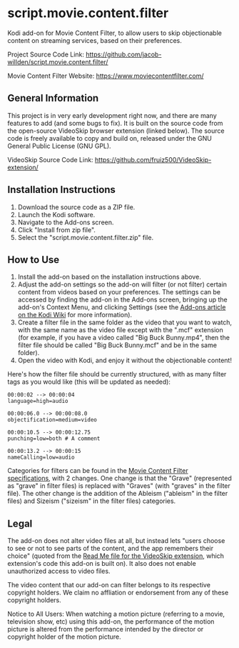 # script.movie.content.filter
Kodi add-on for Movie Content Filter, to allow users to skip objectionable content on streaming services, based on their preferences.

Project Source Code Link: https://github.com/jacob-willden/script.movie.content.filter/

Movie Content Filter Website: https://www.moviecontentfilter.com/

## General Information
This project is in very early development right now, and there are many features to add (and some bugs to fix). It is built on the source code from the open-source VideoSkip browser extension (linked below). The source code is freely available to copy and build on, released under the GNU General Public License (GNU GPL).

VideoSkip Source Code Link: https://github.com/fruiz500/VideoSkip-extension/

## Installation Instructions

1. Download the source code as a ZIP file.
2. Launch the Kodi software.
3. Navigate to the Add-ons screen.
4. Click "Install from zip file".
5. Select the "script.movie.content.filter.zip" file.

## How to Use

1. Install the add-on based on the installation instructions above.
2. Adjust the add-on settings so the add-on will filter (or not filter) certain content from videos based on your preferences. The settings can be accessed by finding the add-on in the Add-ons screen, bringing up the add-on's Context Menu, and clicking Settings (see the [Add-ons article on the Kodi Wiki](https://kodi.wiki/view/Add-ons) for more information). 
3. Create a filter file in the same folder as the video that you want to watch, with the same name as the video file except with the ".mcf" extension (for example, if you have a video called "Big Buck Bunny.mp4", then the filter file should be called "Big Buck Bunny.mcf" and be in the same folder).
4. Open the video with Kodi, and enjoy it without the objectionable content!

Here's how the filter file should be currently structured, with as many filter tags as you would like (this will be updated as needed):

    00:00:02 --> 00:00:04
    language=high=audio

    00:00:06.0 --> 00:00:08.0
    objectification=medium=video

    00:00:10.5 --> 00:00:12.75
    punching=low=both # A comment
    
    00:00:13.2 --> 00:00:15
    nameCalling=low=audio

Categories for filters can be found in the [Movie Content Filter specifications](https://www.moviecontentfilter.com/specification), with 2 changes. One change is that the "Grave" (represented as "grave" in filter files) is replaced with "Graves" (with "graves" in the filter file). The other change is the addition of the Ableism ("ableism" in the filter files) and Sizeism ("sizeism" in the filter files) categories.

## Legal

The add-on does not alter video files at all, but instead lets "users choose to see or not to see parts of the content, and the app remembers their choice" (quoted from the [Read Me file for the VideoSkip extension](https://github.com/fruiz500/VideoSkip-extension/blob/master/README.md), which extension's code this add-on is built on). It also does not enable unauthorized access to video files.

The video content that our add-on can filter belongs to its respective copyright holders. We claim no affliation or endorsement from any of these copyright holders.

Notice to All Users: When watching a motion picture (referring to a movie, television show, etc) using this add-on, the performance of the motion picture is altered from the performance intended by the director or copyright holder of the motion picture.
